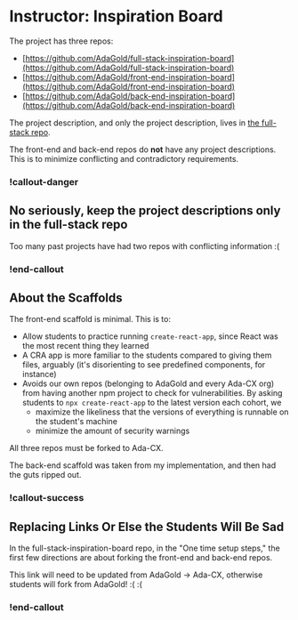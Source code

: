 # Instructor: Inspiration Board

The project has three repos:

- [https://github.com/AdaGold/full-stack-inspiration-board](https://github.com/AdaGold/full-stack-inspiration-board)
- [https://github.com/AdaGold/front-end-inspiration-board](https://github.com/AdaGold/front-end-inspiration-board)
- [https://github.com/AdaGold/back-end-inspiration-board](https://github.com/AdaGold/back-end-inspiration-board)

The project description, and only the project description, lives in [the full-stack repo](https://github.com/AdaGold/full-stack-inspiration-board).

The front-end and back-end repos do **not** have any project descriptions. This is to minimize conflicting and contradictory requirements.

### !callout-danger

## No seriously, keep the project descriptions only in the full-stack repo

Too many past projects have had two repos with conflicting information :(

### !end-callout

## About the Scaffolds

The front-end scaffold is minimal. This is to:

- Allow students to practice running `create-react-app`, since React was the most recent thing they learned
- A CRA app is more familiar to the students compared to giving them files, arguably (it's disorienting to see predefined components, for instance)
- Avoids our own repos (belonging to AdaGold and every Ada-CX org) from having another npm project to check for vulnerabilities. By asking students to `npx create-react-app` to the latest version each cohort, we
    - maximize the likeliness that the versions of everything is runnable on the student's machine
    - minimize the amount of security warnings

All three repos must be forked to Ada-CX.

The back-end scaffold was taken from my implementation, and then had the guts ripped out.

### !callout-success

## Replacing Links Or Else the Students Will Be Sad

In the full-stack-inspiration-board repo, in the "One time setup steps," the first few directions are about forking the front-end and back-end repos.

This link will need to be updated from AdaGold -> Ada-CX, otherwise students will fork from AdaGold! :( :(

### !end-callout

